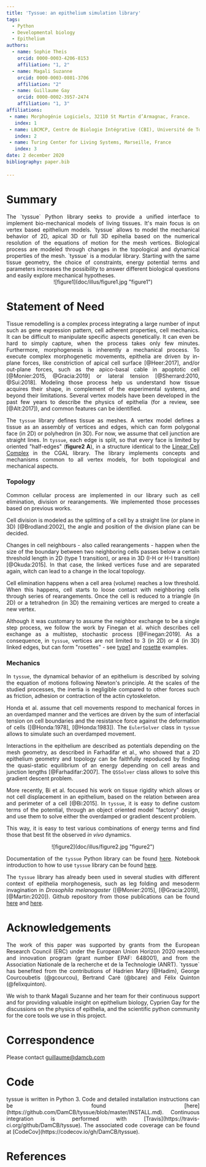 ```yaml
---
title: 'Tyssue: an epithelium simulation library'
tags:
  - Python
  - Developmental biology
  - Epithelium
authors:
  - name: Sophie Theis
    orcid: 0000-0003-4206-8153
    affiliation: "1, 2"
  - name: Magali Suzanne
    orcid: 0000-0003-0801-3706
    affiliation: "2"
  - name: Guillaume Gay
    orcid: 0000-0002-3957-2474
    affiliation: "1, 3"
affiliations:
 - name: Morphogénie Logiciels, 32110 St Martin d’Armagnac, France.
   index: 1
 - name: LBCMCP, Centre de Biologie Intégrative (CBI), Université de Toulouse, CNRS, UPS, Toulouse 31062, France.
   index: 2
 - name: Turing Center for Living Systems, Marseille, France
   index: 3
date: 2 december 2020
bibliography: paper.bib

---
```

# Summary
<div align="justify">
The `tyssue` Python library seeks to provide a unified interface to implement bio-mechanical models of living tissues. It's main focus is on vertex based epithelium models. `tyssue` allows to model the mechanical behavior of 2D, apical 3D or full 3D epihelia based on the numerical resolution of the equations of motion for the mesh vertices. Biological process are modeled through changes in the topological and dynamical properties of the mesh. `tyssue` is a modular library. Starting with the same tissue geometry, the choice of constraints, energy potential terms and parameters increases the possibility to answer different biological questions and easily explore mechanical hypotheses.
</div>


<center>
![figure1](doc/illus/figure1.jpg  "figure1")
</center>


# Statement of Need
<div align="justify">

Tissue remodelling is a complex process integrating a large number of input such as gene expression pattern, cell adherent properties, cell mechanics. It can be difficult to manipulate specific aspects genetically. It can even be hard to simply capture, when the process takes only few minutes. Furthermore, morphogenesis is inherently a mechanical process. To execute complex morphogenetic movements, epithelia are driven by in-plane forces, like constriction of apical cell surface [@Heer:2017], and/or out-plane forces, such as the apico-basal cable in apoptotic cell [@Monier:2015, @Gracia:2019] or lateral tension [@Sherrard:2010, @Sui:2018]. Modeling those process help us understand how tissue acquires their shape, in complement of the experimental systems, and beyond their limitations. Several vertex models have been developed in the past few years to describe the physics of epithelia (for a review, see [@Alt:2017]), and common features can be identified.

The `tyssue` library defines tissue as meshes. A vertex model defines a tissue as an assembly of vertices and edges, which can form polygonal face (in 2D) or polyhedron (in 3D). For now, we assume that cell junction are straight lines. In `tyssue`, each edge is split, so that every face is limited by oriented "half-edges" (**figure2 A**), in a structure identical to the [Linear Cell Complex](https://doc.cgal.org/latest/Linear_cell_complex/index.html) in the CGAL library. The library implements concepts and mechanisms common to all vertex models, for both topological and mechanical aspects.

### Topology

Common cellular process are implemented in our library such as cell elimination, division or rearangements. We implemented those processes based on previous works.

Cell division is modeled as the splitting of a cell by a straight line (or plane in 3D) [@Brodland:2002], the angle and position of the division plane can be decided.

Changes in cell neighbours - also called rearangements - happen when the size of the boundary between two neighboring cells passes below a certain threshold length in 2D (type 1 transition), or area in 3D (I-H or H-I transition)  [@Okuda:2015]. In that case, the linked vertices fuse and are separated again, witch can lead to a change in the local topology.

Cell elimination happens when a cell area (volume) reaches a low threshold. When this happens, cell starts to loose contact with neighboring cells through series of rearangements. Once the cell is reduced to a triangle (in 2D) or a tetrahedron (in 3D) the remaining vertices are merged to create a new vertex.

Although it was customary to assume the neighbor exchange to be a single step process, we follow the work by Finegan et al. which describes cell exchange as a multistep, stochastic process [@Finegan:2019]. As a consequence, in `tyssue`, vertices are not limited to 3 (in 2D) or 4 (in 3D) linked edges, but can form "rosettes" - see [type1](https://github.com/DamCB/tyssue-demo/blob/master/06-Type_1_transition.ipynb) and [rosette](https://github.com/DamCB/tyssue-demo/blob/master/08-Rosettes.ipynb) examples.


### Mechanics

In `tyssue`, the dynamical behavior of an epithelium is described by solving the equation of motions following Newton's principle. At the scales of the studied processes, the inertia is negligible compared to other forces such as friction, adhesion or contraction of the actin cytoskeleton.

Honda et al. assume that cell movements respond to mechanical forces in an overdamped manner and the vertices are driven by the sum of interfacial tension on cell boundaries and the resistance force against the deformation of cells ([@Honda:1978], [@Honda:1983]). The `EulerSolver` class in `tyssue` allows to simulate such an overdamped movement.

Interactions in the epithelium are described as potentials depending on the mesh geometry, as described in Farhadifar et al., who showed that a 2D epithelium geometry and topology can be faithfully repoduced by finding the quasi-static equilibrium of an energy depending on cell areas and junction lengths [@Farhadifar:2007]. The `QSSolver` class allows to solve this gradient descent problem. 

More recently, Bi et al. focused his work on tissue rigidity which allows or not cell displacement in an epithelium, based on the relation between area and perimeter of a cell [@Bi:2015]. In `tyssue`, it is easy to define custom terms of the potential, through an object oriented model "factory" design, and use them to solve either the overdamped or gradient descent problem. 

This way, it is easy to test various combinations of energy terms and find those that best fit the observed _in vivo_ dynamics.

<center>
![figure2](doc/illus/figure2.jpg  "figure2")
</center>

Documentation of the `tyssue` Python library can be found [here](https://tyssue.readthedocs.io/en/latest/). Notebook introduction to how to use `tyssue` library can be found [here](https://github.com/DamCB/tyssue-demo).

The `tyssue` library has already been used in several studies with different context of epithelia morphogenesis, such as leg folding and mesoderm invagination in *Drosophila melanogaster* ([@Monier:2015], [@Gracia:2019], [@Martin:2020]). Github repository from those publications can be found [here](https://github.com/glyg/leg-joint) and [here](https://github.com/suzannelab/invagination).

</div>

# Acknowledgements
<div align="justify">
The work of this paper was supported by grants from the European Research Council (ERC) under the European Union Horizon 2020 research and innovation program (grant number EPAF: 648001), and from the Association Nationale de la recherche et de la Technologie (ANRT). `tyssue` has benefited from the contributions of Hadrien Mary (@Hadim), George Courcoubetis (@gcourcou), Bertrand Caré (@bcare) and Félix Quinton (@felixquinton).

We wish to thank Magali Suzanne and her team for their continuous support and for providing valuable insight on epithelium biology, Cyprien Gay for the discussions on the physics of epithelia, and the scientific python community for the core tools we use in this project.
</div>

# Correspondence
Please contact guillaume@damcb.com

# Code
<div align="justify">
tyssue is written in Python 3. Code and detailed installation instructions can be found [here](https://github.com/DamCB/tyssue/blob/master/INSTALL.md). Continuous integration is performed with [Travis](https://travis-ci.org/github/DamCB/tyssue). The associated code coverage can be found at [CodeCov](https://codecov.io/gh/DamCB/tyssue).
</div>

# References
